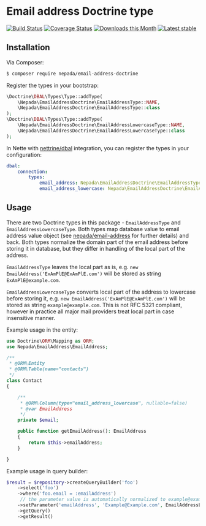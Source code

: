 Email address Doctrine type
===========================

[![Build Status](https://travis-ci.org/nepada/email-address-doctrine.svg?branch=master)](https://travis-ci.org/nepada/email-address-doctrine)
[![Coverage Status](https://coveralls.io/repos/github/nepada/email-address-doctrine/badge.svg?branch=master)](https://coveralls.io/github/nepada/email-address-doctrine?branch=master)
[![Downloads this Month](https://img.shields.io/packagist/dm/nepada/email-address-doctrine.svg)](https://packagist.org/packages/nepada/email-address-doctrine)
[![Latest stable](https://img.shields.io/packagist/v/nepada/email-address-doctrine.svg)](https://packagist.org/packages/nepada/email-address-doctrine)


Installation
------------

Via Composer:

```sh
$ composer require nepada/email-address-doctrine
```

Register the types in your bootstrap:
``` php
\Doctrine\DBAL\Types\Type::addType(
    \Nepada\EmailAddressDoctrine\EmailAddressType::NAME,
    \Nepada\EmailAddressDoctrine\EmailAddressType::class
);
\Doctrine\DBAL\Types\Type::addType(
    \Nepada\EmailAddressDoctrine\EmailAddressLowercaseType::NAME,
    \Nepada\EmailAddressDoctrine\EmailAddressLowercaseType::class
);
```

In Nette with [nettrine/dbal](https://github.com/nettrine/dbal) integration, you can register the types in your configuration:
```yaml
dbal:
    connection:
        types:
            email_address: Nepada\EmailAddressDoctrine\EmailAddressType
            email_address_lowercase: Nepada\EmailAddressDoctrine\EmailAddressLowercaseType

```  


Usage
-----

There are two Doctrine types in this package - `EmailAddressType` and `EmailAddressLowercaseType`. Both types map database value to email address value object (see [nepada/email-address](https://github.com/nepada/email-address) for further details) and back. Both types normalize the domain part of the email address before storing it in database, but they differ in handling of the local part of the address.

`EmailAddressType` leaves the local part as is, e.g. `new EmailAddress('ExAmPlE@ExAmPlE.com')` will be stored as string `ExAmPlE@example.com`.

`EmailAddressLowercaseType` converts local part of the address to lowercase before storing it, e.g. `new EmailAddress('ExAmPlE@ExAmPlE.com')` will be stored as string `example@example.com`. This is not RFC 5321 compliant, however in practice all major mail providers treat local part in case insensitive manner.

Example usage in the entity:
``` php
use Doctrine\ORM\Mapping as ORM;
use Nepada\EmailAddress\EmailAddress;

/**
 * @ORM\Entity
 * @ORM\Table(name="contacts")
 */
class Contact
{

    /**
     * @ORM\Column(type="email_address_lowercase", nullable=false)
     * @var EmailAddress
     */
    private $email;

    public function getEmailAddress(): EmailAddress
    {
        return $this->emailAddress;
    }

}
```

Example usage in query builder:
```php
$result = $repository->createQueryBuilder('foo')
    ->select('foo')
    ->where('foo.email = :emailAddress')
     // the parameter value is automatically normalized to example@example.com
    ->setParameter('emailAddress', 'Example@Example.com', EmailAddressLowercaseType::NAME)
    ->getQuery()
    ->getResult()
```

